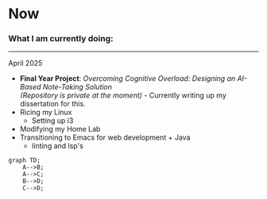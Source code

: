 # Now

### What I am currently doing:

---

April 2025

- **Final Year Project**: *Overcoming Cognitive Overload: Designing an AI-Based Note-Taking Solution*  
  *(Repository is private at the moment)* - Currently writing up my dissertation for this.
- Ricing my Linux
  - Setting up i3
- Modifying my Home Lab
- Transitioning to Emacs for web development + Java
  - linting and lsp's 

```mermaid
graph TD;
    A-->B;
    A-->C;
    B-->D;
    C-->D;
```
